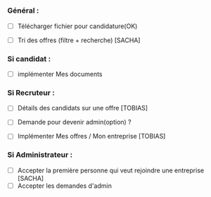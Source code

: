 #



### Général :  
- [ ] Télécharger fichier pour candidature(OK)  
- [ ] Tri des offres (filtre + recherche) [SACHA]
 

### Si candidat :  
- [ ] implémenter Mes documents
  

### Si Recruteur :  

- [ ] Détails des candidats sur une offre [TOBIAS]
- [ ] Demande pour devenir admin(option) ?
- [ ] Implémenter Mes offres / Mon entreprise [TOBIAS] 


### Si Administrateur :  
- [ ] Accepter la première personne qui veut rejoindre une entreprise [SACHA]
- [ ] Accepter les demandes d'admin